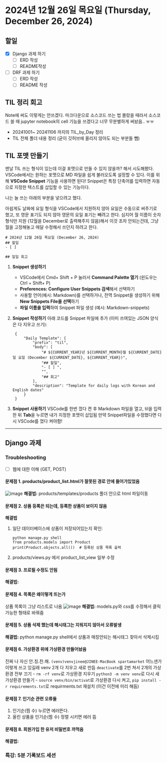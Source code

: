 # 2024년 12월 26일 목요일 (Thursday, December 26, 2024)
## 할일
- [x] Django 과제 하기
  - [ ] ERD 작성
  - [ ] README작성
- [ ] DRF 과제 하기
  - [ ] ERD 작성
  - [ ] README 작성

## TIL 정리 회고
Note에 써도 이렇게는 안쓰겠다. 
마크다운으로 소스코드 쓰는 법 몰랐을 때라서 소스코드 쓸 때 jupyter notebook의 cell 기능을 쓰겠다고 너무 무분별하게 써놨음.. ㅠㅠ 
- 20241001~ 20241106 까지의 TIL_by_Day 정리
- TIL 전체 폴더 내용 정리 (굳이 깃허브에 올리지 않아도 되는 부분들 뺌)

## TIL 포맷 만들기
맨날 TIL 쓰는 형식이 있는데 이걸 포맷으로 만들 수 있지 않을까? 해서 시도해봤다.
VSCode에서는 원하는 포맷으로 MD 파일을 쉽게 불러오도록 설정할 수 있다. 이를 위해 **VSCode Snippet** 기능을 사용하면 된다! 
Snippet은 특정 단축어를 입력하면 자동으로 지정한 텍스트를 삽입할 수 있는 기능이다. 

나는 늘 쓰는 아래의 부분을 넣으려고 했다.

아쉽게도 날짜에 요일 형식을 VSCode에서 지원하지 않아 요일은 수동으로 써주기로 했고, 또 영문 표기도 되지 않아 영문의 요일 표기는 빼려고 한다. 심지어 월 이름이 숫자 형식만 지원 (12월을 December로 출력해주지 않음)해서 이것 조차 안되는건데, 그냥 월을 고정해놓고 매달 수정해서 쓰던지 하려고 한다. 

```
# 2024년 12월 26일 목요일 (December 26, 2024)
## 할일
- [ ] 

## 일일 회고

```

1. **Snippet 생성하기**
   - VSCode에서 Cmd+ Shift + P 눌러서 **Command Palette 열기**
(윈도우는 Ctrl + Shift+ P)
   - **Preferences: Configure User Snippets 검색**해서 선택하기
   - 사용할 언어(예시: Markdown)를 선택하거나, 전역 Snippet을 생성하기 위해 **New Snippets File을 선택**하기
   - **파일 이름을 입력**하여 Snippet 파일 생성 (예시: Markdown-snippets)

2. **Snippet 작성하기**
   아래 코드를 Snippet 파일에 추가 (이미 쓰여있는 JSON 양식은 다 지우고 쓰기): 
   ```
    {
        "Daily Template": {
            "prefix": "til",
            "body": [
                "# ${CURRENT_YEAR}년 ${CURRENT_MONTH}월 ${CURRENT_DATE}일 요일 (December ${CURRENT_DATE}, ${CURRENT_YEAR})",
                "## 할일",
                "- [ ] ",
                "",
                "## 회고"
            ],
            "description": "Template for daily logs with Korean and English dates"
        }
    }
    ```

3. **Snippet 사용하기**
   VSCode를 한번 껐다 켠 후 Markdown 파일을 열고, til을 입력한 뒤 **Tab**을 누르면 내가 지정한 포맷이 삽입됨
   만약 Snippet파일을 수정했다면 다시 VSCode를 껐다 켜야함!


---

## Django 과제
### Troubleshooting
- [ ] 웹에 대한 이해 (GET, POST)
#### 문제점 1.  products/product_list.html가 잘못된 경로 안에 들어가있었음
![image](image/20241226_trouble.png)
**해결법:** products/templates/products 폴더 안으로 html 파일이동

#### 문제점 2. 상품 등록은 되는데, 등록한 상품이 보이지 않음 
**해결법**
1. 일단 데이터베이스에 상품이 저장되어있는지 확인:
    ```
    python manage.py shell
    from products.models import Product
    print(Product.objects.all())  # 등록된 상품 목록 출력
    ```
2. products/views.py 에서 product_list_view 일부 수정

#### 문제점 3. 프로필 수정도 안됨
**해결법:** 
#### 문제점 4. 목록은 왜이렇게 뜨는가
상품 목록이 그냥 리스트로 나옴 
![image](image/20241226_product_list.png)
**해결법:** models.py와 css를 수정해서 클릭 가능한 형태로 바꿔줌

#### 문제점 5. 상품 삭제 했는데 해시태그는 지워지지 않아서 오류발생
**해결법:** python manage.py shell에서 상품과 매칭안되는 해시태그 찾아서 삭제시킴

#### 문제점 6. 가상환경 위에 가상환경 만들어놨음
진짜 나 자신 안.칭.찬.해.
`(venv)venvjinee@JINEE-MacBook spartamarket`
어느샌가 이렇게 쓰고 있길래 venv 2개 다 지우고 새로 만듬 
`deactivate`를 2번 쳐서 2개의 가상환경 전부 끄기 - `rm -rf venv`로 가상환경 지우기
`python3 -m venv venv`로 다시 새 가상환경 만들기 - `source venv/bin/activat`로 가상환경 다시 켜고, 
`pip install -r requirements.txt`로 requirments.txt 재설치 (이건 이전에 미리 해둠)

#### 문제점 7. 인기순 관련 오류들
1. 인기순(찜 수) 누르면 에러뜬다.
2. 올린 상품을 인기순(찜 수) 정렬 시키면 에러 뜸

#### 문제점 8. 회원가입 한 유저 비밀번호 까먹음
**해결법:** 

### 특강: 5분 기록보드 세션